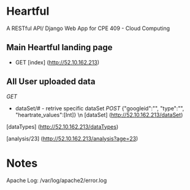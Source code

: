 # Heartful

A RESTful API/ Django Web App for CPE 409 - Cloud Computing 

## Main Heartful landing page
- GET
[index] (http://52.10.162.213)


## All User uploaded data
*GET* 
- dataSet/# - retrive specific dataSet
*POST*
{"googleid":"", "type":"", "heartrate_values":[Int]} \n
[dataSet] (http://52.10.162.213/dataSet)



[dataTypes] (http://52.10.162.213/dataTypes)

[analysis/23] (http://52.10.162.213/analysis?age=23)

# Notes
Apache Log: /var/log/apache2/error.log
